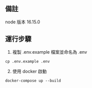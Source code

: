 ## 備註
node 版本 16.15.0

## 運行步驟

1. 複製 .env.example 檔案並命名為 .env

```shell
cp .env.example .env
```

2. 使用 docker 啟動

```shell
docker-compose up --build
```